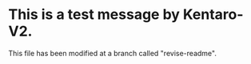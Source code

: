 # This is a test message by Kentaro-V2.
This file has been modified at a branch called "revise-readme".
